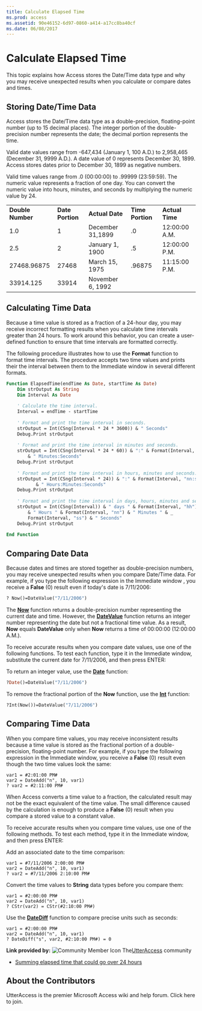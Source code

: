 ```yaml
---
title: Calculate Elapsed Time
ms.prod: access
ms.assetid: 90e46152-6d97-0860-a414-a17cc8ba40cf
ms.date: 06/08/2017
---
```



# Calculate Elapsed Time

This topic explains how Access stores the Date/Time data type and why you may receive unexpected results when you calculate or compare dates and times. 


## Storing Date/Time Data

Access stores the Date/Time data type as a double-precision, floating-point number (up to 15 decimal places). The integer portion of the double-precision number represents the date; the decimal portion represents the time. 

Valid date values range from -647,434 (January 1, 100 A.D.) to 2,958,465 (December 31, 9999 A.D.). A date value of 0 represents December 30, 1899. Access stores dates prior to December 30, 1899 as negative numbers. 

Valid time values range from .0 (00:00:00) to .99999 (23:59:59). The numeric value represents a fraction of one day. You can convert the numeric value into hours, minutes, and seconds by multiplying the numeric value by 24.


||||||
|:-----|:-----|:-----|:-----|:-----|
|**Double Number**|**Date Portion**|**Actual Date**|**Time Portion**|**Actual Time**|
|1.0|1|December 31,1899 |.0|12:00:00 A.M.|
|2.5|2|January 1, 1900 |.5 |12:00:00 P.M.|
|27468.96875|27468|March 15, 1975 |.96875 |11:15:00 P.M.|
|33914.125 |33914|November 6, 1992|||

## Calculating Time Data

Because a time value is stored as a fraction of a 24-hour day, you may receive incorrect formatting results when you calculate time intervals greater than 24 hours. To work around this behavior, you can create a user-defined function to ensure that time intervals are formatted correctly. 

The following procedure illustrates how to use the  **Format** function to format time intervals. The procedure accepts two time values and prints their the interval between them to the Immediate window in several different formats.




```vb
Function ElapsedTime(endTime As Date, startTime As Date) 
    Dim strOutput As String 
    Dim Interval As Date 
     
    ' Calculate the time interval. 
    Interval = endTime - startTime 
  
    ' Format and print the time interval in seconds. 
    strOutput = Int(CSng(Interval * 24 * 3600)) & " Seconds" 
    Debug.Print strOutput 
         
    ' Format and print the time interval in minutes and seconds. 
    strOutput = Int(CSng(Interval * 24 * 60)) & ":" & Format(Interval, "ss") _ 
        & " Minutes:Seconds" 
    Debug.Print strOutput 
     
    ' Format and print the time interval in hours, minutes and seconds. 
    strOutput = Int(CSng(Interval * 24)) & ":" & Format(Interval, "nn:ss") _ 
           & " Hours:Minutes:Seconds" 
    Debug.Print strOutput 
         
    ' Format and print the time interval in days, hours, minutes and seconds. 
    strOutput = Int(CSng(Interval)) & " days " & Format(Interval, "hh") _ 
        & " Hours " & Format(Interval, "nn") & " Minutes " & _ 
        Format(Interval, "ss") & " Seconds" 
    Debug.Print strOutput 
 
End Function
```


## Comparing Date Data

Because dates and times are stored together as double-precision numbers, you may receive unexpected results when you compare Date/Time data. For example, if you type the following expression in the Immediate window , you receive a  **False** (0) result even if today's date is 7/11/2006:


```vb
? Now()=DateValue("7/11/2006")
```

The  **[Now](http://msdn.microsoft.com/library/8F324994-2518-0C83-76C7-22CD67033B36%28Office.15%29.aspx)** function returns a double-precision number representing the current date and time. However, the **[DateValue](http://msdn.microsoft.com/library/8C9BD3D6-1614-EEB0-0714-4730EEEB1B95%28Office.15%29.aspx)** function returns an integer number representing the date but not a fractional time value. As a result, **Now** equals **DateValue** only when **Now** returns a time of 00:00:00 (12:00:00 A.M.).

To receive accurate results when you compare date values, use one of the following functions. To test each function, type it in the Immediate window, substitute the current date for 7/11/2006, and then press ENTER: 

To return an integer value, use the  **[Date](http://msdn.microsoft.com/library/8AFD02C8-C5B5-F8F3-FF8E-9A2AC0EA94B9%28Office.15%29.aspx)** function:




```vb
?Date()=DateValue("7/11/2006")
```

To remove the fractional portion of the  **Now** function, use the **[Int](http://msdn.microsoft.com/library/32CE40AC-FDF8-BD6D-E7F9-154C480A9602%28Office.15%29.aspx)** function:




```vb
?Int(Now())=DateValue("7/11/2006")
```


## Comparing Time Data

When you compare time values, you may receive inconsistent results because a time value is stored as the fractional portion of a double-precision, floating-point number. For example, if you type the following expression in the Immediate window, you receive a  **False** (0) result even though the two time values look the same:


```
var1 = #2:01:00 PM# 
var2 = DateAdd("n", 10, var1) 
? var2 = #2:11:00 PM# 
```

When Access converts a time value to a fraction, the calculated result may not be the exact equivalent of the time value. The small difference caused by the calculation is enough to produce a  **False** (0) result when you compare a stored value to a constant value.

To receive accurate results when you compare time values, use one of the following methods. To test each method, type it in the Immediate window, and then press ENTER: 

Add an associated date to the time comparison:




```
var1 = #7/11/2006 2:00:00 PM# 
var2 = DateAdd("n", 10, var1) 
? var2 = #7/11/2006 2:10:00 PM#
```

Convert the time values to  **String** data types before you compare them:




```
var1 = #2:00:00 PM# 
var2 = DateAdd("n", 10, var1) 
? CStr(var2) = CStr(#2:10:00 PM#)
```

Use the  **[DateDiff](http://msdn.microsoft.com/library/15C9DF5F-1403-B6A5-71B9-611E9820D804%28Office.15%29.aspx)** function to compare precise units such as seconds:




```
var1 = #2:00:00 PM# 
var2 = DateAdd("n", 10, var1) 
? DateDiff("s", var2, #2:10:00 PM#) = 0
```

 **Link provided by:**
![Community Member Icon](images/8b9774c4-6c97-470e-b3a2-56d8f786444c.png) The[UtterAccess](http://www.utteraccess.com) community


- [Summing elapsed time that could go over 24 hours](http://www.utteraccess.com/wiki/index.php/Summing_elapsed_time_that_could_go_over_24_hours)
    

## About the Contributors
<a name="AboutContributors"> </a>

UtterAccess is the premier Microsoft Access wiki and help forum. Click here to join. 


